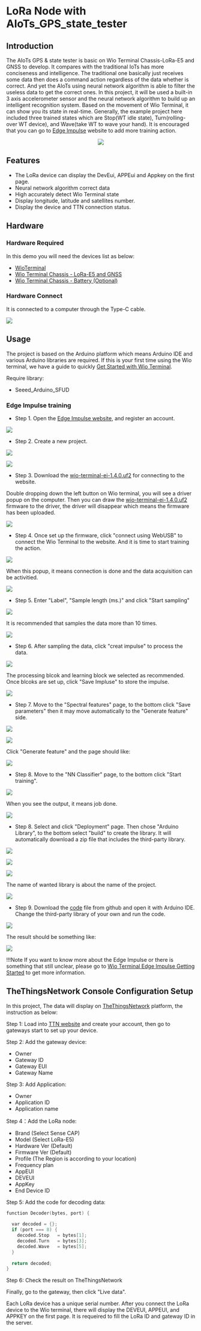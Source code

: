 # LoRa Node with AIoTs_GPS_state_tester

## Introduction

The AIoTs GPS & state tester is basic on Wio Terminal Chassis-LoRa-E5 and GNSS to develop. It compares with the traditional IoTs has more conciseness and intelligence. The traditional one basically just receives some data then does a command action regardless of the data whether is correct. And yet the AIoTs using neural network algorithm is able to filter the useless data to get the correct ones. In this project, it will be used a built-in 3 axis accelerometer sensor and the neural network algorithm to build up an intelligent recognition system. Based on the movement of Wio Terminal, it can show you its state in real-time. Generally, the example project here included three trained states which are Stop(WT idle state), Turn(rolling-over WT device), and Wave(take WT to wave your hand). It is encouraged that you can go to [Edge Impulse](https://www.edgeimpulse.com/) website to add more training action.

<div align=center><img src="https://files.seeedstudio.com/wiki/Wio-Terminal-Edge-Impulse/banner.png"/></div>

## Features

- The LoRa device can display the DevEui, APPEui and Appkey on the first page.
- Neural network algorithm correct data
- High accurately detect Wio Terminal state
- Display longitude, latitude and satellites number.
- Display the device and TTN connection status.

## Hardware

### Hardware Required

In this demo you will need the devices list as below:

- [WioTerminal](https://www.seeedstudio.com/Wio-Terminal-p-4509.html)
- [Wio Terminal Chassis - LoRa-E5 and GNSS](https://www.seeedstudio.com/Wio-Terminal-Chassis-LoRa-E5-and-GNSS-p-5053.html)
- [Wio Terminal Chassis - Battery (Optional)](https://www.seeedstudio.com/Wio-Terminal-Chassis-Battery-650mAh-p-4756.html)

### Hardware Connect

It is connected to a computer through the Type-C cable.

![](https://files.seeedstudio.com/wiki/Alots/Alots23.png)

## Usage

The project is based on the Arduino platform which means Arduino IDE and various Arduino libraries are required. If this is your first time using the Wio terminal, we have a guide to quickly [Get Started with Wio Terminal](https://wiki.seeedstudio.com/Wio-Terminal-Getting-Started/).

Require library:

- Seeed_Arduino_SFUD

### Edge Impulse training

- Step 1. Open the [Edge Impulse website](https://studio.edgeimpulse.com/login?next=%2Fstudio%2Fselect-project%3Fautoredirect%3D1), and register an account.

![](https://files.seeedstudio.com/wiki/Alots/Alots1.png)

- Step 2. Create a new project.

![](https://files.seeedstudio.com/wiki/Alots/Alots2.png)

![](https://files.seeedstudio.com/wiki/Alots/Alots3.png)

- Step 3. Download the [wio-terminal-ei-1.4.0.uf2](https://github.com/Seeed-Studio/Seeed_Arduino_edgeimpulse/releases/tag/1.4.0) for connecting to the website.

Double dropping down the left button on Wio terminal, you will see a driver popup on the computer. Then you can draw the [wio-terminal-ei-1.4.0.uf2]() firmware to the driver, the driver will disappear which means the firmware has been uploaded.

![](https://files.seeedstudio.com/wiki/Alots/Alots5.png)

- Step 4. Once set up the firmware, click "connect using WebUSB" to connect the Wio Terminal to the website. And it is time to start training the action.

![](https://files.seeedstudio.com/wiki/Alots/Alots4.png)

When this popup, it means connection is done and the data acquisition can be activitied.

![](https://files.seeedstudio.com/wiki/Alots/Alots6.png)

- Step 5. Enter "Label", "Sample length (ms.)" and click "Start sampling"

![](https://files.seeedstudio.com/wiki/Alots/Alots8.png)

It is recommended that samples the data more than 10 times. 

![](https://files.seeedstudio.com/wiki/Alots/Alots9.png)

- Step 6. After sampling the data, click "creat impulse" to process the data.

![](https://files.seeedstudio.com/wiki/Alots/Alots10.png)

The processing blcok and learning block we selected as recommended. Once blcoks are set up, click "Save Impluse" to store the impulse.

![](https://files.seeedstudio.com/wiki/Alots/Alots11.png)

- Step 7. Move to the "Spectral features" page, to the bottom click "Save parameters" then it may move automatically to the "Generate feature" side.

![](https://files.seeedstudio.com/wiki/Alots/Alots12.png)

![](https://files.seeedstudio.com/wiki/Alots/Alots13.png)

Click "Generate feature" and the page should like:

![](https://files.seeedstudio.com/wiki/Alots/Alots15.png)

- Step 8. Move to the "NN Classifier" page, to the bottom click "Start training".

![](https://files.seeedstudio.com/wiki/Alots/Alots16.png)

When you see the output, it means job done.

![](https://files.seeedstudio.com/wiki/Alots/Alots17.png)

- Step 8. Select and click "Deployment" page. Then chose "Arduino Library", to the bottom select "build" to create the library. It will automatically download a zip file that includes the third-party library.

![](https://files.seeedstudio.com/wiki/Alots/Alots18.png)

![](https://files.seeedstudio.com/wiki/Alots/Alots19.png)

![](https://files.seeedstudio.com/wiki/Alots/Alots20.png)

The name of wanted library is about the name of the project.

![](https://files.seeedstudio.com/wiki/Alots/Alots21.png)

- Step 9. Download the [code](https://github.com/0hotpotman0/AIoTs_GPS_state_tester) file from github and open it with Arduino IDE. Change the third-party library of your own and run the code.

![](https://files.seeedstudio.com/wiki/Alots/Alots22.png)

The result should be something like:

![](https://files.seeedstudio.com/wiki/Alots/Alots23.png)

!!!Note
If you want to know more about the Edge Impulse or there is something that still unclear, please go to [Wio Terminal Edge Impulse Getting Started](https://wiki.seeedstudio.com/Wio-Terminal-TinyML-EI-1/) to get more information.

## TheThingsNetwork Console Configuration Setup

In this project, The data will display on [TheThingsNetwork](https://www.thethingsnetwork.org/) platform, the instruction as below:

Step 1: Load into [TTN website](https://id.thethingsnetwork.org/oidc/interaction/3v59Li6ZEHe8cq1O0Ft1w) and create your account, then go to gateways start to set up your device.

Step 2: Add the gateway device:

- Owner
- Gateway ID
- Gateway EUI
- Gateway Name

Step 3: Add Application:

- Owner
- Application ID
- Application name

Step 4：Add the LoRa node:

- Brand (Select Sense CAP)
- Model (Select LoRa-E5)
- Hardware Ver (Default)
- Firmware Ver (Default)
- Profile (The Region is according to your location)
- Frequency plan
- AppEUI
- DEVEUI
- AppKey
- End Device ID

Step 5: Add the code for decoding data:

``` c++
function Decoder(bytes, port) {
 
  var decoded = {};
  if (port === 8) {
    decoded.Stop   = bytes[1];
    decoded.Turn   = bytes[3];
    decoded.Wave   = bytes[5];
  }
 
  return decoded;
}
```

Step 6: Check the result on TheThingsNetwork

Finally, go to the gateway, then click "Live data".

Each LoRa device has a unique serial number. After you connect the LoRa device to the Wio terminal, there will display the DEVEUI, APPEUI, and APPKEY on the first page. It is requeired to fill the LoRa ID and gateway ID in the server.
